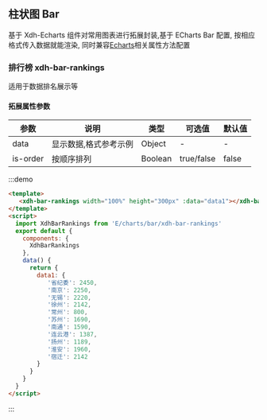 

## 柱状图 Bar

基于 Xdh-Echarts 组件对常用图表进行拓展封装,基于 ECharts Bar 配置, 按相应格式传入数据就能渲染, 同时兼容[Echarts](#/widgets/echarts)相关属性方法配置

### 排行榜 xdh-bar-rankings

适用于数据排名展示等

#### 拓展属性参数
| 参数 | 说明 | 类型 | 可选值 | 默认值 |
|----|----|----|----|----|
| data | 显示数据,格式参考示例 | Object | - | - |
| is-order | 按顺序排列 | Boolean | true/false | false |

:::demo
```html
<template>
   <xdh-bar-rankings width="100%" height="300px" :data="data1"></xdh-bar-rankings>
</template>
<script>
  import XdhBarRankings from 'E/charts/bar/xdh-bar-rankings'
  export default {
    components: {
      XdhBarRankings
    },
    data() {
      return {
        data1: {
           '省纪委': 2450,
           '南京': 2250,
           '无锡': 2220,
           '徐州': 2142,
           '常州': 800,
           '苏州': 1690,
           '南通': 1590,
           '连云港': 1387,
           '扬州': 1189,
           '淮安': 1960,
           '宿迁': 2142
        }
      }
    }
  }
</script>
```
:::
